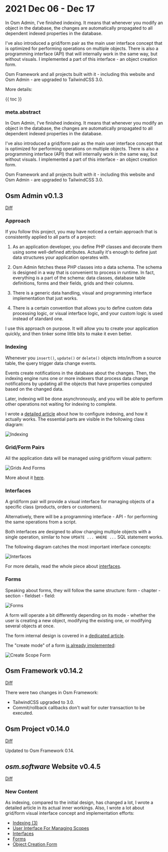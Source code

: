 # 2021 Dec 06 - Dec 17

In Osm Admin, I've finished indexing. It means that whenever you modify an object in the database, the changes are automatically propagated to all dependent indexed properties in the database.  

I've also introduced a grid/form pair as the main user interface concept that is optimized for performing operations on multiple objects. There is also a programming interface (API) that will internally work in the same way, but without visuals. I implemented a part of this interface - an object creation form. 

Osm Framework and all projects built with it - including this website and Osm Admin - are upgraded to TailwindCSS 3.0.

More details:

{{ toc }}

### meta.abstract

In Osm Admin, I've finished indexing. It means that whenever you modify an object in the database, the changes are automatically propagated to all dependent indexed properties in the database.

I've also introduced a grid/form pair as the main user interface concept that is optimized for performing operations on multiple objects. There is also a programming interface (API) that will internally work in the same way, but without visuals. I implemented a part of this interface - an object creation form.

Osm Framework and all projects built with it - including this website and Osm Admin - are upgraded to TailwindCSS 3.0.

## Osm Admin v0.1.3

[Diff](https://github.com/osmphp/admin/compare/v0.1.2...v0.1.3)

### Approach

If you follow this project, you may have noticed a certain approach that is consistently applied to all parts of a project:

1. As an application developer, you define PHP classes and decorate them using some well-defined attributes. Actually it's enough to define just data structures your application operates with.

2. Osm Admin fetches these PHP classes into a data schema. The schema is designed in a way that is convenient to process in runtime. In fact, everything is a part of the schema: data classes, database table definitions, forms and their fields, grids and their columns.

3. There is a generic data handling, visual and programming interface implementation that just works.

4. There is a certain convention that allows you to define custom data processing logic, or visual interface logic, and your custom logic is used instead of standard one.

I use this approach on purpose. It will allow you to create your application quickly, and then tinker some little bits to make it even better.

### Indexing

Whenever you `insert()`, `update()` or `delete()` objects into/in/from a source table, the query trigger data change events. 

Events create notifications in the database about the changes. Then, the indexing engine runs one or more indexers that process data change notifications by updating all the objects that have properties computed based on the changed data.

Later, indexing will be done asynchronously, and you will be able to perform other operations not waiting for indexing to complete.

I wrote a [detailed article](06-data-indexing-3.md) about how to configure indexing, and how it actually works. The essential parts are visible in the following class diagram:

![Indexing](indexing.png)

### Grid/Form Pairs

All the application data will be managed using grid/form visual pattern:

![Grids And Forms](grids-and-forms.png)

More about it [here](07-data-user-interface-for-managing-scopes.md).

### Interfaces

A grid/form pair will provide a visual interface for managing objects of a specific class (products, orders or customers).

Alternatively, there will be a programming interface - API - for performing the same operations from a script.

Both interfaces are designed to allow changing multiple objects with a single operation, similar to how `UPDATE ... WHERE ...` SQL statement works.

The following diagram catches the most important interface concepts:

![Interfaces](interfaces-2.png)

For more details, read the whole piece about [interfaces](08-data-interfaces.md).  

### Forms

Speaking about forms, they will follow the same structure: form - chapter - section - fieldset - field:

![Forms](forms.png) 

A form will operate a bit differently depending on its mode - whether the user is creating a new object, modifying the existing one, or modifying several objects at once.

The form internal design is covered in a [dedicated article](09-data-forms.md).

The "create mode" of a form [is already implemented](15-data-object-creation-form.md):

![Create Scope Form](create-scope-form.png)  

## Osm Framework v0.14.2

[Diff](https://github.com/osmphp/framework/compare/v0.13.22...v0.14.2)

There were two changes in Osm Framework:

* TailwindCSS upgraded to 3.0.
* Commit/rollback callbacks don't wait for outer transaction to be executed. 

## Osm Project v0.14.0

[Diff](https://github.com/osmphp/project/compare/v0.13.1...v0.14.0)

Updated to Osm Framework 0.14.

## *osm.software* Website v0.4.5

[Diff](https://github.com/osmphp/osmsoftware-website/compare/v0.4.4...v0.4.5)

### New Content

As indexing, compared to the initial design, has changed a lot, I wrote a detailed article in its actual inner workings. Also, I wrote a lot about grid/form visual interface concept and implementation efforts:

* [Indexing (3)](06-data-indexing-3.md)
* [User Interface For Managing Scopes](07-data-user-interface-for-managing-scopes.md)
* [Interfaces](08-data-interfaces.md)
* [Forms](09-data-forms.md)
* [Object Creation Form](15-data-object-creation-form.md)